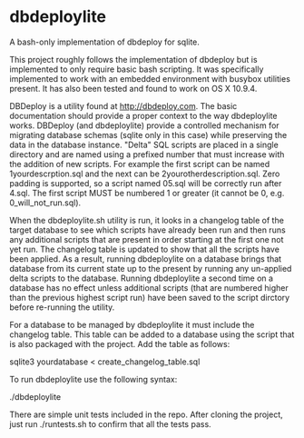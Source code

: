 dbdeploylite
============

A bash-only implementation of dbdeploy for sqlite.

This project roughly follows the implementation of dbdeploy but is implemented to only require basic bash scripting.  It was specifically implemented to work with an embedded environment with busybox utilities present.  It has also been tested and found to work on OS X 10.9.4. 

DBDeploy is a utility found at http://dbdeploy.com.  The basic documentation should provide a proper context to the way dbdeploylite works.  DBDeploy (and dbdeploylite) provide a controlled mechanism for migrating database schemas (sqlite only in this case) while preserving the data in the database instance.  "Delta" SQL scripts are placed in a single directory and are named using a prefixed number that must increase with the addition of new scripts.  For example the first script can be named 1yourdescrption.sql and the next can be 2yourotherdescription.sql.  Zero padding is supported, so a script named 05.sql will be correctly run after 4.sql.  The first script MUST be numbered 1 or greater (it cannot be 0, e.g. 0_will_not_run.sql).

When the dbdeploylite.sh utility is run, it looks in a changelog table of the target database to see which scripts have already been run and then runs any additional scripts that are present in order starting at the first one not yet run.  The changelog table is updated to show that all the scripts have been applied.  As a result, running dbdeploylite on a database brings that database from its current state up to the present by running any un-applied delta scripts to the database.  Running dbdeploylite a second time on a database has no effect unless additional scripts (that are numbered higher than the previous highest script run) have been saved to the script dirctory before re-running the utility.

For a database to be managed by dbdeploylite it must include the changelog table. This table can be added to a database using the script that is also packaged with the project.  Add the table as follows:

sqlite3 yourdatabase < create_changelog_table.sql

To run dbdeploylite use the following syntax:

./dbdeploylite <database file> <directory with scripts> 

There are simple unit tests included in the repo.  After cloning the project, just run ./runtests.sh to confirm that all the tests pass.
